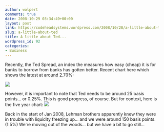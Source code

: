 ```yaml
---
author: wolpert
comments: true
date: 2008-10-29 03:34:49+00:00
layout: post
link: https://codeheadsystems.wordpress.com/2008/10/28/a-little-about-ted/
slug: a-little-about-ted
title: A little about Ted...
wordpress_id: 92
categories:
- Business
---
```


Recently, the Ted Spread, an index the measures how easy (cheap) it is for banks to borrow from banks has gotten better. Recent chart here which shows the latest at around 2.70%:

[![](http://codeheadsystems.files.wordpress.com/2008/10/tedyear.png?w=300)](http://codeheadsystems.files.wordpress.com/2008/10/tedyear.png)

However, it is important to note that Ted needs to be around 25 basis points... or 0.25%. This is good progress, of course. But for context, here is the five year chart: [![](http://codeheadsystems.files.wordpress.com/2008/10/tedfiveyears.png?w=300)](http://codeheadsystems.files.wordpress.com/2008/10/tedfiveyears.png)

Back in the start of Jan 2008, Lehman brothers apparently knew they were in trouble with liquidity freezing up... and we were around 150 basis points. (1.5%) We're moving out of the woods... but we have a bit to go still...

